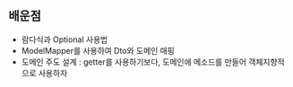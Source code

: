 ## 배운점
- 람다식과 Optional 사용법
- ModelMapper를 사용하여 Dto와 도메인 매핑
- 도메인 주도 설계 : getter를 사용하기보다, 도메인에 메소드를 만들어 객체지향적으로 사용하자
